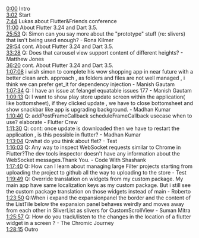 [0:00](https://www.youtube.com/watch?v=1efTiGkw2ko&t=0m00s) Intro  
[3:02](https://www.youtube.com/watch?v=1efTiGkw2ko&t=3m02s) Start  
[7:44](https://www.youtube.com/watch?v=1efTiGkw2ko&t=7m44s) Lukas about Flutter&Friends conference  
[11:00](https://www.youtube.com/watch?v=1efTiGkw2ko&t=11m00s) About Flutter 3.24 and Dart 3.5.  
[25:53](https://www.youtube.com/watch?v=1efTiGkw2ko&t=25m53s) Q: Simon can you say more about the "prototype" stuff (re: slivers) that isn't being used enough? - Rona Kilmer  
[29:54](https://www.youtube.com/watch?v=1efTiGkw2ko&t=29m54s) cont. About Flutter 3.24 and Dart 3.5.  
[33:28](https://www.youtube.com/watch?v=1efTiGkw2ko&t=33m28s) Q: Does that carousel view support content of different heights? - Matthew Jones  
[36:20](https://www.youtube.com/watch?v=1efTiGkw2ko&t=36m20s) cont. About Flutter 3.24 and Dart 3.5.  
[1:07:08](https://www.youtube.com/watch?v=1efTiGkw2ko&t=1h07m08s) i wish simon to complete his wow shopping app in near future with a better clean arch. approach , as folders and files are not well managed , i think we can prefer get_it for dependency injection - Manish Gautam  
[1:07:34](https://www.youtube.com/watch?v=1efTiGkw2ko&t=1h07m34s) Q: I have an issue at felangel equatable issues 177 - Manish Gautam  
[1:09:13](https://www.youtube.com/watch?v=1efTiGkw2ko&t=1h09m13s) Q: I want to show play store update screen within the application( like bottomsheet), if they clicked update , we have to close bottomsheet and show snackbar like app is upgrading background. - Madhan Kumar  
[1:10:40](https://www.youtube.com/watch?v=1efTiGkw2ko&t=1h10m40s) Q: addPostFrameCallback scheduleFrameCallback usecase when to use? elaborate - Flutter Crew  
[1:11:30](https://www.youtube.com/watch?v=1efTiGkw2ko&t=1h11m30s) Q: cont: once update is downloaded then we have to restart the application , is this possible in flutter? - Madhan Kumar  
[1:13:04](https://www.youtube.com/watch?v=1efTiGkw2ko&t=1h13m04s) Q:what do you think about flet? - Test  
[1:16:03](https://www.youtube.com/watch?v=1efTiGkw2ko&t=1h16m03s) Q: Any way to inspect WebSocket requests similar to Chrome in Flutter?The dev tools inspector doesn't have any information about the WebSocket messages.Thank You. - Code With Shashank  
[1:17:40](https://www.youtube.com/watch?v=1efTiGkw2ko&t=1h17m40s) Q: How can I learn about managing large Filter projects starting from uploading the project to github all the way to uploading to the store - Test  
[1:19:49](https://www.youtube.com/watch?v=1efTiGkw2ko&t=1h19m49s) Q: Override translation on widgets from my custom package. My main app have same localization keys as my custom package. But i still see the custom package translation on those widgets instead of main - Roberto  
[1:23:50](https://www.youtube.com/watch?v=1efTiGkw2ko&t=1h23m50s) Q:When i expand the expansionpanel the border and the content of the ListTile below the expansion panel behaves weirdly and moves away from each other in SliverList as slivers for CustomScrollView - Suman Mitra  
[1:25:57](https://www.youtube.com/watch?v=1efTiGkw2ko&t=1h25m57s) Q: How do you track/listen to the changes in the location of a flutter widget in a screen ? - The Chromic Journey  
[1:28:15](https://www.youtube.com/watch?v=1efTiGkw2ko&t=1h28m15s) Outro  
